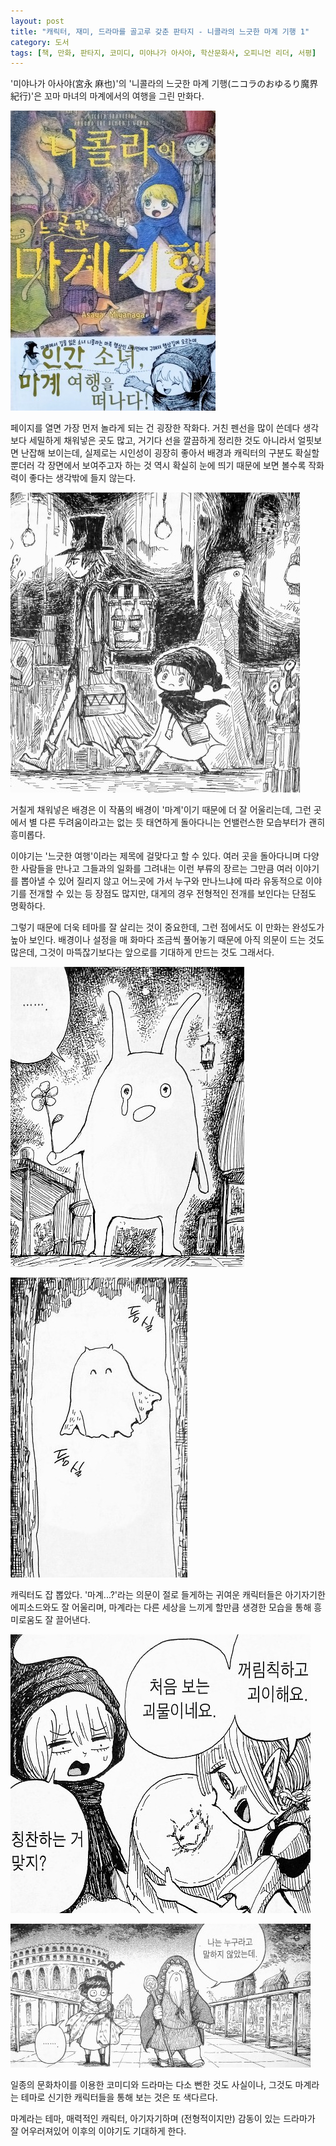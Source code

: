 ```yaml
---
layout: post
title: "캐릭터, 재미, 드라마를 골고루 갖춘 판타지 - 니콜라의 느긋한 마계 기행 1"
category: 도서
tags: [책, 만화, 판타지, 코미디, 미야나가 아사야, 학산문화사, 오피니언 리더, 서평]
---
```


'미야나가 아사야(宮永 麻也)'의
'니콜라의 느긋한 마계 기행(ニコラのおゆるり魔界紀行)'은
꼬마 마녀의 마계에서의 여행을 그린 만화다.

![표지](/images/book/nicola-no-oyururi-makaikiko-1-comic-book-cover.jpg)

페이지를 열면 가장 먼저 놀라게 되는 건 굉장한 작화다.
거친 펜선을 많이 쓴데다 생각보다 세밀하게 채워넣은 곳도 많고,
거기다 선을 깔끔하게 정리한 것도 아니라서 얼핏보면 난잡해 보이는데,
실제로는 시인성이 굉장히 좋아서 배경과 캐릭터의 구분도 확실할 뿐더러
각 장면에서 보여주고자 하는 것 역시 확실히 눈에 띄기 때문에
보면 볼수록 작화력이 좋다는 생각밖에 들지 않는다.

![11](/images/book/nicola-no-oyururi-makaikiko-1-comic-book-p011.jpg)

거칠게 채워넣은 배경은 이 작품의 배경이 '마계'이기 때문에 더 잘 어울리는데,
그런 곳에서 별 다른 두려움이라고는 없는 듯 태연하게 돌아다니는 언밸런스한 모습부터가 괜히 흥미롭다.

이야기는 '느긋한 여행'이라는 제목에 걸맞다고 할 수 있다.
여러 곳을 돌아다니며 다양한 사람들을 만나고 그들과의 일화를 그려내는 이런 부류의 장르는
그만큼 여러 이야기를 뽑아낼 수 있어 질리지 않고
어느곳에 가서 누구와 만나느냐에 따라 유동적으로 이야기를 전개할 수 있는 등 장점도 많지만,
대게의 경우 전형적인 전개를 보인다는 단점도 명확하다.

그렇기 때문에 더욱 테마를 잘 살리는 것이 중요한데,
그런 점에서도 이 만화는 완성도가 높아 보인다.
배경이나 설정을 매 화마다 조금씩 풀어놓기 때문에 아직 의문이 드는 것도 많은데,
그것이 마뜩잖기보다는 앞으로를 기대하게 만드는 것도 그래서다.

![55](/images/book/nicola-no-oyururi-makaikiko-1-comic-book-p055.jpg)

![108](/images/book/nicola-no-oyururi-makaikiko-1-comic-book-p108.jpg)

캐릭터도 잡 뽑았다.
'마계...?'라는 의문이 절로 들게하는 귀여운 캐릭터들은 아기자기한 에피소드와도 잘 어울리며,
마계라는 다른 세상을 느끼게 할만큼 생경한 모습을 통해 흥미로움도 잘 끌어낸다.

![73](/images/book/nicola-no-oyururi-makaikiko-1-comic-book-p073.jpg)

![193](/images/book/nicola-no-oyururi-makaikiko-1-comic-book-p193.jpg)

일종의 문화차이를 이용한 코미디와 드라마는 다소 뻔한 것도 사실이나,
그것도 마계라는 테마로 신기한 캐릭터들을 통해 보는 것은 또 색다르다.

마계라는 테마, 매력적인 캐릭터, 아기자기하며 (전형적이지만) 감동이 있는 드라마가 잘 어우러져있어
이후의 이야기도 기대하게 한다.
